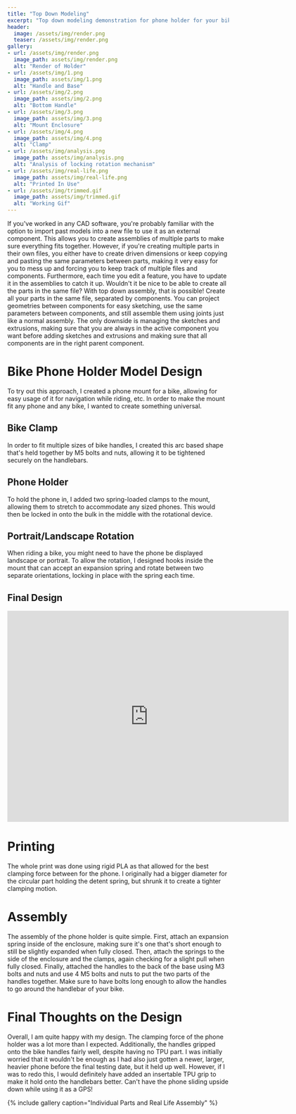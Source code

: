 ```yaml
---
title: "Top Down Modeling"
excerpt: "Top down modeling demonstration for phone holder for your bike"
header:
  image: /assets/img/render.png
  teaser: /assets/img/render.png
gallery:
- url: /assets/img/render.png
  image_path: assets/img/render.png
  alt: "Render of Holder"
- url: /assets/img/1.png
  image_path: assets/img/1.png
  alt: "Handle and Base"
- url: /assets/img/2.png
  image_path: assets/img/2.png
  alt: "Bottom Handle"
- url: /assets/img/3.png
  image_path: assets/img/3.png
  alt: "Mount Enclosure"
- url: /assets/img/4.png
  image_path: assets/img/4.png
  alt: "Clamp"
- url: /assets/img/analysis.png
  image_path: assets/img/analysis.png
  alt: "Analysis of locking rotation mechanism"
- url: /assets/img/real-life.png
  image_path: assets/img/real-life.png
  alt: "Printed In Use"
- url: /assets/img/trimmed.gif
  image_path: assets/img/trimmed.gif
  alt: "Working Gif"
---
```

If you've worked in any CAD software, you're probably familiar with the option to import past models into a new file to use it as an external component. This allows you to create assemblies of multiple parts to make sure everything fits together. 
However, if you're creating multiple parts in their own files, you either have to create driven dimensions or keep copying and pasting the same parameters between parts, making it very easy for you to mess up and forcing you to keep track of multiple files and components. Furthermore, each time you edit a feature, you have to update it in the assemblies to catch it up. Wouldn't it be nice to be able to create all the parts in the same file?
With top down assembly, that is possible! Create all your parts in the same file, separated by components. You can project geometries between components for easy sketching, use the same parameters between components, and still assemble them using joints just like a normal assembly. The only downside is managing the sketches and extrusions, making sure that you are always in the active component you want before adding sketches and extrusions and making sure that all components are in the right parent component. 

# Bike Phone Holder Model Design
To try out this approach, I created a phone mount for a bike, allowing for easy usage of it for navigation while riding, etc. In order to make the mount fit any phone and any bike, I wanted to create something universal. 

## Bike Clamp
In order to fit multiple sizes of bike handles, I created this arc based shape that's held together by M5 bolts and nuts, allowing it to be tightened securely on the handlebars. 

## Phone Holder 
To hold the phone in, I added two spring-loaded clamps to the mount, allowing them to stretch to accommodate any sized phones. This would then be locked in onto the bulk in the middle with the rotational device. 

## Portrait/Landscape Rotation
When riding a bike, you might need to have the phone be displayed landscape or portrait. To allow the rotation, I designed hooks inside the mount that can accept an expansion spring and rotate between two separate orientations, locking in place with the spring each time. 

## Final Design
<iframe src="https://vanderbilt643.autodesk360.com/shares/public/SH286ddQT78850c0d8a420dd0b4e7fb7b5ae?mode=embed" width="640" height="480" allowfullscreen="true" webkitallowfullscreen="true" mozallowfullscreen="true"  frameborder="0"></iframe>

# Printing
The whole print was done using rigid PLA as that allowed for the best clamping force between for the phone. I originally had a bigger diameter for the circular part holding the detent spring, but shrunk it to create a tighter clamping motion. 

# Assembly 
The assembly of the phone holder is quite simple. First, attach an expansion spring inside of the enclosure, making sure it's one that's short enough to still be slightly expanded when fully closed. 
Then, attach the springs to the side of the enclosure and the clamps, again checking for a slight pull when fully closed. 
Finally, attached the handles to the back of the base using M3 bolts and nuts and use 4 M5 bolts and nuts to put the two parts of the handles together. Make sure to have bolts long enough to allow the handles to go around the handlebar of your bike. 

# Final Thoughts on the Design 
Overall, I am quite happy with my design. The clamping force of the phone holder was a lot more than I expected. Additionally, the handles gripped onto the bike handles fairly well, despite having no TPU part. I was initially worried that it wouldn't be enough as I had also just gotten a newer, larger, heavier phone before the final testing date, but it held up well. However, if I was to redo this, I would definitely have added an insertable TPU grip to make it hold onto the handlebars better. Can't have the phone sliding upside down while using it as a GPS!

{% include gallery caption="Individual Parts and Real Life Assembly" %}
